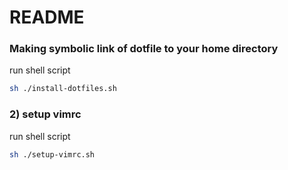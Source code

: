 README
====

### Making symbolic link of dotfile to your home directory

run shell script

```bash
sh ./install-dotfiles.sh
```

### 2) setup vimrc

run shell script

```bash
sh ./setup-vimrc.sh
```
